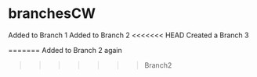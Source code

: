 # branchesCW
Added to Branch 1
Added to Branch 2
<<<<<<< HEAD
Created a Branch 3


=======
Added to Branch 2 again
>>>>>>> Branch2
